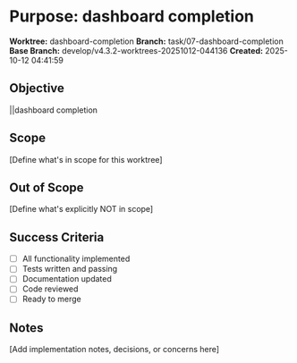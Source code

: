 # Purpose: dashboard completion

**Worktree:** dashboard-completion
**Branch:** task/07-dashboard-completion
**Base Branch:** develop/v4.3.2-worktrees-20251012-044136
**Created:** 2025-10-12 04:41:59

## Objective

||dashboard completion

## Scope

[Define what's in scope for this worktree]

## Out of Scope

[Define what's explicitly NOT in scope]

## Success Criteria

- [ ] All functionality implemented
- [ ] Tests written and passing
- [ ] Documentation updated
- [ ] Code reviewed
- [ ] Ready to merge

## Notes

[Add implementation notes, decisions, or concerns here]
